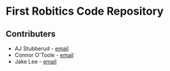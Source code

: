 First Robitics Code Repository
===============================

Contributers
-------------

- AJ Stubberud - [email][email-aj]
- Connor O'Toole - [email][email-connor]
- Jake Lee - [email][email-jake]

[email-aj]: mailto:stubberudaj@gmail.com
[email-connor]: mailto:nnorot@gmail.com
[email-jake]: mailto:louisol@gmail.com